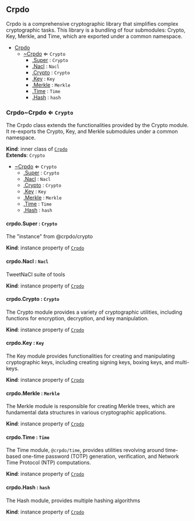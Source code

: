 <a name="module_Crpdo"></a>

## Crpdo
Crpdo is a comprehensive cryptographic library that simplifies 
complex cryptographic tasks. This library is a bundling of four 
submodules: Crypto, Key, Merkle, and Time, which are exported under a 
common namespace.


* [Crpdo](#module_Crpdo)
    * [~Crpdo](#module_Crpdo..Crpdo) ⇐ <code>Crypto</code>
        * [.Super](#module_Crpdo..Crpdo+Super) : <code>Crypto</code>
        * [.Nacl](#module_Crpdo..Crpdo+Nacl) : <code>Nacl</code>
        * [.Crypto](#module_Crpdo..Crpdo+Crypto) : <code>Crypto</code>
        * [.Key](#module_Crpdo..Crpdo+Key) : <code>Key</code>
        * [.Merkle](#module_Crpdo..Crpdo+Merkle) : <code>Merkle</code>
        * [.Time](#module_Crpdo..Crpdo+Time) : <code>Time</code>
        * [.Hash](#module_Crpdo..Crpdo+Hash) : <code>hash</code>

<a name="module_Crpdo..Crpdo"></a>

### Crpdo~Crpdo ⇐ <code>Crypto</code>
The Crpdo class extends the functionalities provided by the 
Crypto module. It re-exports the Crypto, Key, and Merkle 
submodules under a common namespace.

**Kind**: inner class of [<code>Crpdo</code>](#module_Crpdo)  
**Extends**: <code>Crypto</code>  

* [~Crpdo](#module_Crpdo..Crpdo) ⇐ <code>Crypto</code>
    * [.Super](#module_Crpdo..Crpdo+Super) : <code>Crypto</code>
    * [.Nacl](#module_Crpdo..Crpdo+Nacl) : <code>Nacl</code>
    * [.Crypto](#module_Crpdo..Crpdo+Crypto) : <code>Crypto</code>
    * [.Key](#module_Crpdo..Crpdo+Key) : <code>Key</code>
    * [.Merkle](#module_Crpdo..Crpdo+Merkle) : <code>Merkle</code>
    * [.Time](#module_Crpdo..Crpdo+Time) : <code>Time</code>
    * [.Hash](#module_Crpdo..Crpdo+Hash) : <code>hash</code>

<a name="module_Crpdo..Crpdo+Super"></a>

#### crpdo.Super : <code>Crypto</code>
The "instance" from @crpdo/crypto

**Kind**: instance property of [<code>Crpdo</code>](#module_Crpdo..Crpdo)  
<a name="module_Crpdo..Crpdo+Nacl"></a>

#### crpdo.Nacl : <code>Nacl</code>
TweetNaCl suite of tools

**Kind**: instance property of [<code>Crpdo</code>](#module_Crpdo..Crpdo)  
<a name="module_Crpdo..Crpdo+Crypto"></a>

#### crpdo.Crypto : <code>Crypto</code>
The Crypto module provides a variety of cryptographic utilities,
including functions for encryption, decryption, and key manipulation.

**Kind**: instance property of [<code>Crpdo</code>](#module_Crpdo..Crpdo)  
<a name="module_Crpdo..Crpdo+Key"></a>

#### crpdo.Key : <code>Key</code>
The Key module provides functionalities for creating and manipulating
cryptographic keys, including creating signing keys, boxing keys,
and multi-keys.

**Kind**: instance property of [<code>Crpdo</code>](#module_Crpdo..Crpdo)  
<a name="module_Crpdo..Crpdo+Merkle"></a>

#### crpdo.Merkle : <code>Merkle</code>
The Merkle module is responsible for creating Merkle trees, which 
are fundamental data structures in various cryptographic applications.

**Kind**: instance property of [<code>Crpdo</code>](#module_Crpdo..Crpdo)  
<a name="module_Crpdo..Crpdo+Time"></a>

#### crpdo.Time : <code>Time</code>
The Time module, `@crpdo/time`, provides utilities revolving around
time-based one-time password (TOTP) generation, verification, and 
Network Time Protocol (NTP) computations.

**Kind**: instance property of [<code>Crpdo</code>](#module_Crpdo..Crpdo)  
<a name="module_Crpdo..Crpdo+Hash"></a>

#### crpdo.Hash : <code>hash</code>
The Hash module, provides multiple hashing algorithms

**Kind**: instance property of [<code>Crpdo</code>](#module_Crpdo..Crpdo)  

